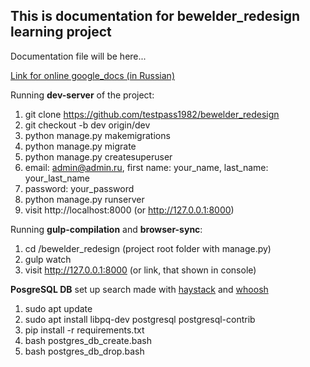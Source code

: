 ## This is documentation for bewelder_redesign learning project

Documentation file will be here...

[Link for online google_docs (in Russian)](https://docs.google.com/document/d/10kYOiEE8X2aqLmEdEEs0LTF1ZPBDxLFZ_V0NUbQDIqI/)

Running **dev-server** of the project:
1. git clone https://github.com/testpass1982/bewelder_redesign
2. git checkout -b dev origin/dev
3. python manage.py makemigrations
4. python manage.py migrate
5. python manage.py createsuperuser
6. email: admin@admin.ru, first name: your_name, last_name: your_last_name
7. password: your_password
8. python manage.py runserver
9. visit http://localhost:8000 (or  http://127.0.0.1:8000)

Running **gulp-compilation** and **browser-sync**:
1. cd /bewelder_redesign (project root folder with manage.py)
2. gulp watch
3. visit http://127.0.0.1:8000 (or link, that shown in console)

**PosgreSQL DB** set up
search made with [haystack](https://django-haystack.readthedocs.io/en/master/) and [whoosh](https://whoosh.readthedocs.io/en/latest/intro.html)
1. sudo apt update
2. sudo apt install libpq-dev postgresql postgresql-contrib
3. pip install -r requirements.txt
4. bash postgres_db_create.bash
5. bash postgres_db_drop.bash
